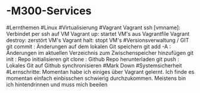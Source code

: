 # -M300-Services
#Lernthemen
#Linux
#Virtualisierung
#Vagrant
Vagrant ssh [vmname]: Verbindet per ssh auf VM
Vagrant up: startet VM's aus Vagrantfile
Vagrant destroy: zerstört VM's
Vagrant halt: stopt VM's
#Versionsverwaltung / GIT
git commit : Änderungen auf dem lokalen Git speichern
git add -A : Änderungen im aktuellen Verzeichnis zum Zwischenspeicher hinzufügen
git init : Repo initialisieren
git clone : Github Repo herunterladen
git push : Lokales Git auf Github synchronisieren
#Mark Down
#Systemsicherheit
#Lernschritte:
Momentan habe ich einiges über Vagrant gelernt. Ich finde es momentan einfach einbisschen schwierig durchzukommen.
Meistens bin ich hintendrinnen und muss mich beeilen